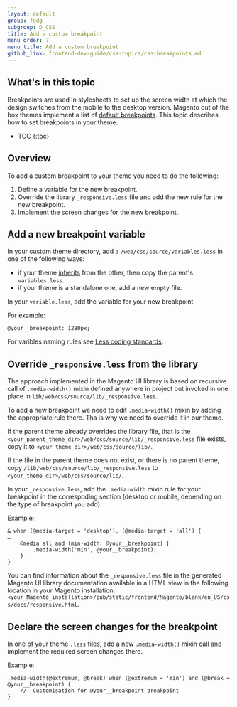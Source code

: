 ```yaml
---
layout: default
group: fedg
subgroup: D_CSS
title: Add a custom breakpoint
menu_order: 7
menu_title: Add a custom breakpoint
github_link: frontend-dev-guide/css-topics/css-breakpoints.md
---
```


<h2>What's in this topic</h2>

Breakpoints are used in stylesheets to set up the screen width at which the design switches from the mobile to the desktop version. Magento out of the box themes implement a list of [default breakpoints]({{site.gdeurl}}frontend-dev-guide/responsive-web-design/rwd_css.html#fedg_rwd_css_break). This topic describes how to set breakpoints in your theme. 


* TOC
{:toc}

## Overview
To add a custom breakpoint to your theme you need to do the following:

1. Define a variable for the new breakpoint.
2. Override the library `_responsive.less` file and add the new rule for the new breakpoint. 
3. Implement the screen changes for the new breakpoint.

## Add a new breakpoint variable

In your custom theme directory, add a `/web/css/source/variables.less` in one of the following ways:

- if your theme [inherits]({{site.gdeurl}}frontend-dev-guide/themes/theme-inherit.html) from the other, then copy the parent's `variables.less`.
- if your theme is a standalone one, add a new empty file.

In your `variable.less`, add the variable for your new breakpoint.

For example:

    @your__breakpoint: 1280px;

For varibles naming rules see [Less coding standards](http://devdocs.magento.com/guides/v2.0/coding-standards/code-standard-less.html#variables).

## Override `_responsive.less` from the library

The approach implemented in the Magento UI library is based on recursive call of `.media-width()` mixin defined anywhere in project but invoked in one place in `lib/web/css/source/lib/_responsive.less`. 

To add a new breakpoint we need to edit `.media-width()` mixin by adding the appropriate rule there. Tha is why we need to override it in our theme. 

If the parent theme already overrides the library file, that is the `<your_parent_theme_dir>/web/css/source/lib/_responsive.less` file exists, copy it to `<your_theme_dir>/web/css/source/lib/`.

If the file in the parent theme does not exist, or there is no parent theme, copy `/lib/web/css/source/lib/_responsive.less` to `<your_theme_dir>/web/css/source/lib/`.

In your `_responsive.less`, add the `.media-width` mixin rule for your breakpoint in the correspoding section (desktop or mobile, depending on the type of breakpoint you add).

Example:

    & when (@media-target = 'desktop'), (@media-target = 'all') {
    …
        @media all and (min-width: @your__breakpoint) {
            .media-width('min', @your__breakpoint);
        }
    }

You can find information about the `_responsive.less` file in the generated Magento UI library documentation available in a HTML view in the following location in your Magento installation: `<your_Magento_installation>/pub/static/frontend/Magento/blank/en_US/css/docs/responsive.html`.

## Declare the screen changes for the breakpoint

In one of your theme `.less` files, add a new `.media-width()` mixin call and implement the required screen changes there.

Example:

    .media-width(@extremum, @break) when (@extremum = 'min') and (@break = @your__breakpoint) {
        //  Customisation for @your__breakpoint breakpoint
    }
